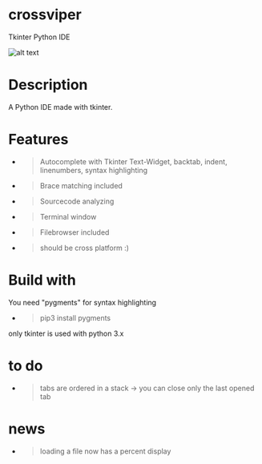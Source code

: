 # crossviper
Tkinter Python IDE

![alt text](https://github.com/morten1982/crossviper/blob/master/images/crossviper_git.png)

# Description
A Python IDE made with tkinter.


# Features
- > Autocomplete with Tkinter Text-Widget, backtab, indent, linenumbers, syntax highlighting
- > Brace matching included
- > Sourcecode analyzing
- > Terminal window 
- > Filebrowser included

- > should be cross platform :)


# Build with
You need "pygments" for syntax highlighting
- > pip3 install pygments
 

only tkinter is used with python 3.x 
 
 
 # to do
 - > tabs are ordered in a stack -> you can close only the last opened tab
 
 # news
 - > loading a file now has a percent display
